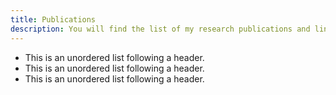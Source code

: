 ```yaml
---
title: Publications
description: You will find the list of my research publications and links to an open access version
---
```


*   This is an unordered list following a header.
*   This is an unordered list following a header.
*   This is an unordered list following a header.
